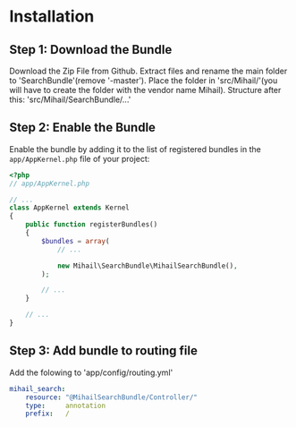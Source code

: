 Installation
============

Step 1: Download the Bundle
---------------------------

Download the Zip File from Github.
Extract files and rename the main folder to 'SearchBundle'(remove '-master').
Place the folder in 'src/Mihail/'(you will have to create the folder with
the vendor name Mihail). Structure after this: 'src/Mihail/SearchBundle/...'

Step 2: Enable the Bundle
-------------------------

Enable the bundle by adding it to the list of registered bundles
in the `app/AppKernel.php` file of your project:

```php
<?php
// app/AppKernel.php

// ...
class AppKernel extends Kernel
{
    public function registerBundles()
    {
        $bundles = array(
            // ...

            new Mihail\SearchBundle\MihailSearchBundle(),
        );

        // ...
    }

    // ...
}
```
Step 3: Add bundle to routing file
-----------------------
Add the folowing to 'app/config/routing.yml'
```yml
mihail_search:
    resource: "@MihailSearchBundle/Controller/"
    type:     annotation
    prefix:   /
```
